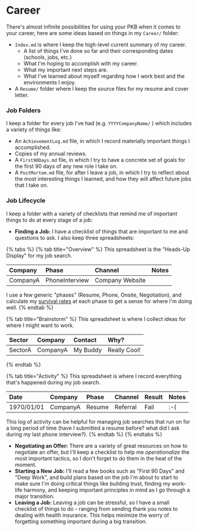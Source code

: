 # Career



There's almost infinite possibilities for using your PKB when it comes to your career, here are some ideas based on things in my `Career/` folder:

* `Index.md` is where I keep the high-level current summary of my career.
  * A list of things I've done so far and their corresponding dates \(schools, jobs, etc.\)
  * What I'm hoping to accomplish with my career.
  * What my important next steps are.
  * What I’ve learned about myself regarding how I work best and the environments I enjoy.
* A `Resume/` folder where I keep the source files for my resume and cover letter.

### Job Folders

I keep a folder for every job I've had \(e.g. `YYYYCompanyName/` \) which includes a variety of things like:

* An `AchievementLog.md` file, in which I record materially important things I accomplished.
* Copies of my annual reviews.
* A `First90Days.md` file, in which I try to have a concrete set of goals for the first 90 days of any new role I take on.
* A `PostMortem.md` file, for after I leave a job, in which I try to reflect about the most interesting things I learned, and how they will affect future jobs that I take on.

### Job Lifecycle

I keep a folder with a variety of checklists that remind me of important things to do at every stage of a job:

* **Finding a Job:** I have a checklist of things that are important to me and questions to ask.  I also keep three spreadsheets:

{% tabs %}
{% tab title="Overview" %}
This spreadsheet is the "Heads-Up Display" for my job search.

| Company | Phase | Channel | Notes |
| :--- | :--- | :--- | :--- |
| CompanyA | PhoneInterview | Company Website |  |

I use a few generic "phases" \(Resume, Phone, Onsite, Negotiation\), and calculate my [survival rates](https://en.wikipedia.org/wiki/Kaplan%E2%80%93Meier_estimator) at each phase to get a sense for where I'm doing well.
{% endtab %}

{% tab title="Brainstorm" %}
This spreadsheet is where I collect ideas for where I might want to work.

| Sector | Company | Contact | Why? |
| :--- | :--- | :--- | :--- |
| SectorA | CompanyA | My Buddy | Really Cool! |
{% endtab %}

{% tab title="Activity" %}
This spreadsheet is where I record everything that's happened during my job search.

| Date | Company | Phase | Channel | Result | Notes |
| :--- | :--- | :--- | :--- | :--- | :--- |
| 1970/01/01 | CompanyA | Resume | Referral | Fail | :-\( |

This log of activity can be helpful for managing job searches that run on for a long period of time \(have I submitted a resume before? what did I ask during my last phone interview?\).
{% endtab %}
{% endtabs %}

* **Negotiating an Offer:** There are a variety of great resources on how to negotiate an offer, but I'll keep a checklist to help me _operationalize_ the most important tactics, so I don't forget to do them in the heat of the moment.
* **Starting a New Job:** I'll read a few books such as "First 90 Days" and "Deep Work", and build plans based on the job I'm about to start to make sure I'm doing critical things like building trust, finding my work-life harmony, and keeping important principles in mind as I go through a major transition.
* **Leaving a Job:** Leaving a job can be stressful, so I have a small checklist of things to do - ranging from sending thank you notes to dealing with health insurance.  This helps minimize the worry of forgetting something important during a big transition.

